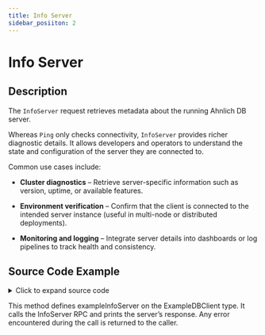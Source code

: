 ```yaml
---
title: Info Server
sidebar_posiiton: 2
---
```


# Info Server

## Description

The `InfoServer` request retrieves metadata about the running Ahnlich DB server.

Whereas `Ping` only checks connectivity, `InfoServer` provides richer diagnostic details. It allows developers and operators to understand the state and configuration of the server they are connected to.

Common use cases include:

- **Cluster diagnostics** – Retrieve server-specific information such as version, uptime, or available features.

- **Environment verification** – Confirm that the client is connected to the intended server instance (useful in multi-node or distributed deployments).

- **Monitoring and logging** – Integrate server details into dashboards or log pipelines to track health and consistency.

## Source Code Example

<details>
  <summary>Click to expand source code</summary>

```go
package main

import (
    "context"
    "fmt"
    "log"
    "time"


    "google.golang.org/grpc"
    "google.golang.org/grpc/credentials/insecure"


    dbsvc   "github.com/deven96/ahnlich/sdk/ahnlich-client-go/grpc/services/db_service"
    dbquery "github.com/deven96/ahnlich/sdk/ahnlich-client-go/grpc/db/query"
)


const ServerAddr = "127.0.0.1:1369"


type ExampleDBClient struct {
    conn   *grpc.ClientConn
    client dbsvc.DBServiceClient
    ctx    context.Context
}


func NewDBClient(ctx context.Context) (*ExampleDBClient, error) {
    conn, err := grpc.DialContext(ctx, ServerAddr, grpc.WithTransportCredentials(insecure.NewCredentials()), grpc.WithBlock())
    if err != nil {
        return nil, fmt.Errorf("failed to dial DB server %q: %w", ServerAddr, err)
    }
    client := dbsvc.NewDBServiceClient(conn)
    return &ExampleDBClient{conn: conn, client: client, ctx: ctx}, nil
}


func (c *ExampleDBClient) Close() error { return c.conn.Close() }


// InfoServer example
func (c *ExampleDBClient) exampleInfoServer() error {
    resp, err := c.client.InfoServer(c.ctx, &dbquery.InfoServer{})
    if err != nil {
        return err
    }
    fmt.Println("InfoServer:", resp)
    return nil
}


func main() {
    ctx, cancel := context.WithTimeout(context.Background(), 10*time.Second)
    defer cancel()


    client, err := NewDBClient(ctx)
    if err != nil {
        log.Fatalf("Failed to create DB client: %v", err)
    }
    defer client.Close()


    if err := client.exampleInfoServer(); err != nil {
        log.Fatalf("InfoServer failed: %v", err)
    }
}
```

</details>

This method defines exampleInfoServer on the ExampleDBClient type. It calls the InfoServer RPC and prints the server’s response. Any error encountered during the call is returned to the caller.

